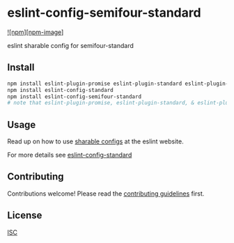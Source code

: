 # eslint-config-semifour-standard

[![npm][npm-image]][npm-url]

[npm-url]: https://www.npmjs.com/package/eslint-config-semifour-standard

eslint sharable config for semifour-standard

## Install

```bash
npm install eslint-plugin-promise eslint-plugin-standard eslint-plugin-react
npm install eslint-config-standard
npm install eslint-config-semifour-standard
# note that eslint-plugin-promise, eslint-plugin-standard, & eslint-plugin-react are required peer dependencies
```

## Usage

Read up on how to use [sharable configs](http://eslint.org/docs/developer-guide/shareable-configs) at the eslint website.

For more details see [eslint-config-standard](https://github.com/feross/eslint-config-standard)

## Contributing

Contributions welcome! Please read the [contributing guidelines](CONTRIBUTING.md) first.

## License

[ISC](LICENSE.md)

